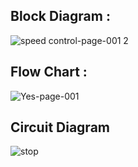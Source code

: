 ## Block Diagram :

![speed control-page-001 2](https://user-images.githubusercontent.com/99121577/155692743-18e0afa2-3b7e-480a-85fc-4f2fe7814e3a.jpg)

## Flow Chart :
![Yes-page-001](https://user-images.githubusercontent.com/99121577/155835810-5ed08fbe-98b5-4f39-bfed-a59ff5cf9ae2.jpg)

## Circuit Diagram
![stop](https://user-images.githubusercontent.com/99121577/156998697-61216b8d-4d1d-4a09-84b5-2a661463c89f.png)
